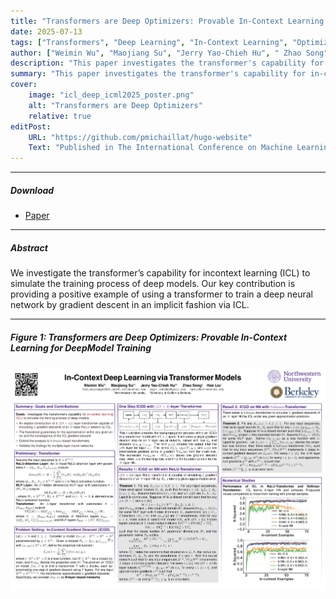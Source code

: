 ```yaml
---
title: "Transformers are Deep Optimizers: Provable In-Context Learning for DeepModel Training"
date: 2025-07-13
tags: ["Transformers", "Deep Learning", "In-Context Learning", "Optimization"]
author: ["Weimin Wu", "Maojiang Su", "Jerry Yao-Chieh Hu", " Zhao Song", "Han Liu"]
description: "This paper investigates the transformer's capability for in-context learning (ICL) to simulate the training process of deep models, providing a provable explicit construction. Published in The International Conference on Machine Learning, 2025."
summary: "This paper investigates the transformer's capability for in-context learning (ICL) to simulate the training process of deep models, providing a provable explicit construction."
cover:
    image: "icl_deep_icml2025_poster.png"
    alt: "Transformers are Deep Optimizers"
    relative: true
editPost:
    URL: "https://github.com/pmichaillat/hugo-website"
    Text: "Published in The International Conference on Machine Learning, 2025."
---
```


---

##### Download

+ [Paper](6952_Transformers_are_Deep_Opt.pdf)

---

##### Abstract

We investigate the transformer’s capability for incontext learning (ICL) to simulate the training process of deep models. 
Our key contribution is providing a positive example of using a transformer to train a deep neural network by gradient descent in an implicit fashion via ICL.

---

##### Figure 1: Transformers are Deep Optimizers: Provable In-Context Learning for DeepModel Training

![](icl_deep_icml2025_poster.png)
